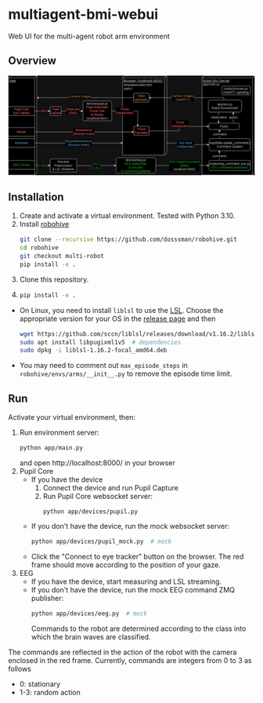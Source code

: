 # multiagent-bmi-webui
Web UI for the multi-agent robot arm environment

## Overview
![overview image](assets/overview.png)


## Installation
1. Create and activate a virtual environment. Tested with Python 3.10.
2. Install [robohive](https://github.com/dosssman/robohive/tree/multi-robot)
    ```bash
    git clone --recursive https://github.com/dosssman/robohive.git
    cd robohive
    git checkout multi-robot
    pip install -e .
    ```
3. Clone this repository.
4. 
    ```bash
    pip install -e .
    ```

- On Linux, you need to install `liblsl` to use the [LSL](https://github.com/sccn/liblsl).
    Choose the appropriate version for your OS in the [release page](https://github.com/sccn/liblsl/releases) and then
    ```bash
    wget https://github.com/sccn/liblsl/releases/download/v1.16.2/liblsl-1.16.2-focal_amd64.deb  # change to the appropriate one
    sudo apt install libpugixml1v5  # dependencies
    sudo dpkg -i liblsl-1.16.2-focal_amd64.deb
    ```

- You may need to comment out `max_episode_steps` in `robohive/envs/arms/__init__.py` to remove the episode time limit.


## Run
Activate your virtual environment, then:
1. Run environment server:
    ```bash
    python app/main.py
    ```
    and open http://localhost:8000/ in your browser
2. Pupil Core
    - If you have the device
        1. Connect the device and run Pupil Capture
        2. Run Pupil Core websocket server:
            ```
            python app/devices/pupil.py
            ```
    - If you don't have the device, run the mock websocket server:
        ```bash
        python app/devices/pupil_mock.py  # mock
        ```
    - Click the "Connect to eye tracker" button on the browser.
      The red frame should move according to the position of your gaze.
3. EEG
    - If you have the device, start measuring and LSL streaming.
    - If you don't have the device, run the mock EEG command ZMQ publisher:
        ```bash
        python app/devices/eeg.py  # mock
        ```
      Commands to the robot are determined according to the class into which the brain waves are classified.

The commands are reflected in the action of the robot with the camera enclosed in the red frame.
Currently, commands are integers from 0 to 3 as follows
- 0: stationary
- 1-3: random action
